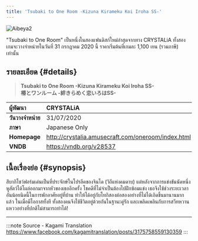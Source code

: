 ```yaml
---
title: 'Tsubaki to One Room -Kizuna Kirameku Koi Iroha SS-'
---
```


![Aibeya2](/img/visualnovel/preview/aibeya2.jpeg)

"Tsubaki to One Room" เป็นหนึ่งในสองแฟนดิสก์ใหม่ล่าสุดจากทาง CRYSTALiA
ทั้งสองเกมจะวางจำหน่ายในวันที่ 31 กรกฎาคม 2020 นี้ ราคาเริ่มต้นที่เกมละ 1,100 เยน (รวมภาษี) เท่านั้น

## รายละเอียด {#details}

> **Tsubaki to One Room -Kizuna Kirameku Koi Iroha SS-**  
> **椿とワンルーム -絆きらめく恋いろはSS-**

| ผู้พัฒนา | CRYSTALiA |
| :---- | :---- |
| **วันวางจำหน่าย** | 31/07/2020 |
| **ภาษา** | Japanese Only |
| **Homepage** | http://crystalia.amusecraft.com/oneroom/index.html |
| **VNDB** | https://vndb.org/v28537 |

## เนื้อเรื่องย่อ {#synopsis}

สึบากิโชว์ฟอร์มเด่นเป็นที่ประจักษ์ในโปรลีคของจินโด (วิถีแห่งคมดาบ) แต่หลังจากการแข่งขันนัดหนึ่ง หูสัตว์ได้โผล่ออกมาจากหัวของเธออีกครั้ง
โชคดีที่ไม่จำเป็นต้องไปฝึกซ้อมแข่ง เธอจึงใช้ช่วงระยะเวลาอันน้อยนิดนี้ในการพักอาศัยอยู่ที่บ้าน ทำให้ได้อยู่กับโทกิสองต่อสองอย่างที่ไม่ได้เกิดขึ้นมานานมากแล้ว
ในเมื่อมีโอกาสทั้งที ทั้งสองคนจึงใช้ชีวิตอยู่ด้วยกันในฐานะคู่รัก และเพลิดเพลินกับการสวีทหวานแหววอย่างที่ปกติไม่สามารถทำได้!

---
:::note Source - Kagami Translation
https://www.facebook.com/kagamitranslation/posts/3175758559130359
:::